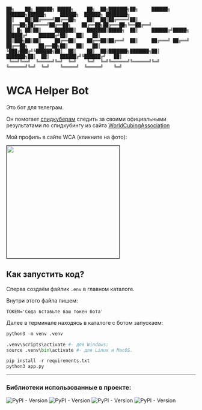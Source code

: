 ```
██╗    ██╗ ██████╗ █████╗     ██╗  ██╗███████╗██╗     ██████╗ ███████╗██████╗     ██████╗  ██████╗ ████████╗
██║    ██║██╔════╝██╔══██╗    ██║  ██║██╔════╝██║     ██╔══██╗██╔════╝██╔══██╗    ██╔══██╗██╔═══██╗╚══██╔══╝
██║ █╗ ██║██║     ███████║    ███████║█████╗  ██║     ██████╔╝█████╗  ██████╔╝    ██████╔╝██║   ██║   ██║   
██║███╗██║██║     ██╔══██║    ██╔══██║██╔══╝  ██║     ██╔═══╝ ██╔══╝  ██╔══██╗    ██╔══██╗██║   ██║   ██║   
╚███╔███╔╝╚██████╗██║  ██║    ██║  ██║███████╗███████╗██║     ███████╗██║  ██║    ██████╔╝╚██████╔╝   ██║   
 ╚══╝╚══╝  ╚═════╝╚═╝  ╚═╝    ╚═╝  ╚═╝╚══════╝╚══════╝╚═╝     ╚══════╝╚═╝  ╚═╝    ╚═════╝  ╚═════╝    ╚═╝ 
```

# WCA Helper Bot
Это бот для телеграм.

Он помогает [спидкуберам](https://www.youtube.com/watch?v=1oZY2e25VUw&t=10s, 'Кто такие спидкуберы?') следить за своими официальными результатами по спидкубингу из сайта [WorldCubingAssociation](https://www.worldcubeassociation.org/)

Мой профиль в сайте WCA (кликните на фото):

[<img src="https://avatars.worldcubeassociation.org/uploads/user/avatar/2021TOLI01/1689360886.jpg" width="300" border=1px/>](https://www.worldcubeassociation.org/persons/2021TOLI01)

## Как запустить код?
Сперва создаём файлик `.env` в главном каталоге.

Внутри этого файла пишем:
```env
TOKEN='Сюда вставьте ваш токен бота'
```

Далее в терминале находясь в каталоге с ботом запускаем:
```python
python3 -m venv .venv

.venv\Scripts\activate #- для Windows;
source .venv\bin\activate #- для Linux и MacOS.

pip install -r requirements.txt
python3 app.py
```
____
### Библиотеки использованные в проекте:
![PyPI - Version](https://img.shields.io/pypi/v/aiogram?style=flat-square&label=aiogram)
![PyPI - Version](https://img.shields.io/pypi/v/aiohttp?label=aiohttp)
![PyPI - Version](https://img.shields.io/pypi/v/sqlalchemy?style=flat-square&label=sqlalchemy)
![PyPI - Version](https://img.shields.io/pypi/v/python-dotenv?label=python-dotenv)
